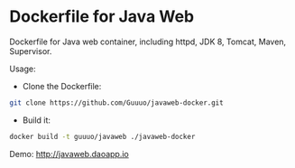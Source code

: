 # Dockerfile for Java Web
Dockerfile for Java web container, including httpd, JDK 8, Tomcat, Maven, Supervisor.

Usage:
- Clone the Dockerfile:
``` bash
git clone https://github.com/Guuuo/javaweb-docker.git
```

- Build it:
``` bash
docker build -t guuuo/javaweb ./javaweb-docker
```

Demo: http://javaweb.daoapp.io
